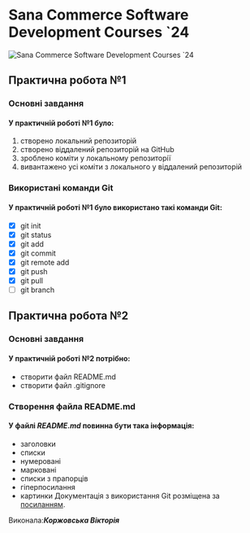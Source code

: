 # Sana Commerce Software Development Courses `24
![Sana Commerce Software Development Courses `24](https://upload.wikimedia.org/wikipedia/commons/0/08/Sana_Commerce_Logo.png)
## Практична робота №1
### Основні завдання
#### У **практичній роботі №1** було:
1. створено локальний репозиторій
1. створено віддалений репозиторій на GitHub
1. зроблено коміти у локальному репозиторії
1. вивантажено усі коміти з локального у віддалений репозиторій
### Використані команди Git
#### У **практичній роботі №1** було використано такі команди Git:
- [x] git init
- [x] git status
- [x] git add
- [x] git commit
- [x] git remote add
- [x] git push
- [x] git pull
- [ ] git branch
## Практична робота №2
### Основні завдання
#### У **практичній роботі №2** потрібно:
- створити файл README.md
- створити файл .gitignore
### Створення файла README.md
#### У файлі ***README.md*** повинна бути така інформація:

- заголовки
- списки
 - нумеровані
 - марковані
 - списки з прапорців
- гіперпосилання
- картинки
Документація з використання Git розміщена за [посиланням](https://docs.google.com/document/d/1agdvcLqd2w2rWS0-fCqwsevO-7QN2xLpZPq7Haylq4U/edit).

Виконала:***Коржовська Вікторія*** 


